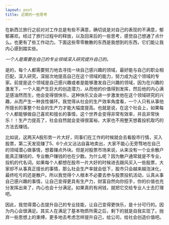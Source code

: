 ```yaml
---
layout: post
title: 近期的一些思考
---
```



在新西兰旅行之前对对工作总是有些不满意，确切说是对自己的表现的不满意，郁郁寡欢。经过了旅行过程中的释放，以及回来后的一些思考，感觉自己想通了点什么。也更有了些工作动力。下面这些零零散散的东西是我想到的东西，它们能让我内心感到踏实些。

*一个人是需要在自己的专业领域深入研究提升自己的。*

是的，每个人都需要努力地去寻找一块自己感兴趣的领域，最好能与自己的职业相匹配，深入研究，深层次地提高自己在这个领域的能力，努力成为这个领域的专家。前提是这个领域是自己感兴趣或者是能够激发自己兴趣的领域，因为在兴趣的激发下，一个人能产生巨大的创造潜力，从而他的价值得到发挥，然后他的内心满足感油然而生，他会变得很快乐，这种快乐又会进一步激发他在这个领域研究的兴趣，从而产生一种良性循环。我觉得从社会的生产效率角度看，一个人只有从事他所擅长的事整个社会的生产力才能大幅度提高。也就是说，在这个社会上，如果每个人都能够做自己喜欢和擅长的事情，这个世界会变得非常有效率，并且非常快乐！！生产力提高了，社会自然就会变得很富裕，大家也不用整天想着投机取巧的方法去赚钱。

比如说，这两天A股形势一片大好，同事们在工作的时候就会去看股市行情，买入股票，第二天发现赚了5、6个点又沾沾自喜地卖出，大家不能心无旁骛地在自己的领域潜心做事情，想着赚点外块。但是对股票市场来说，从来没有一个业余散户能真正赚钱的，专业散户赚钱的也在少数。为什么呢？因为散户通常就是不专业，投机的代名词。如果每个人都想在股市一片大好的时候进去跟风买入一些股票，大家却不从事真正擅长的事情，那么社会生产率就会低下，股市只会越来越泡沫化，最终吃亏的还是散户。所以我觉得个人根本不必要去参与股票投机活动，认真从事自己感兴趣的事情，让自己变得更具有生产力，财富自然向你招手，你的价值也充分发挥出来了，内心也会十分满足。如果真的有闲钱，就把它交给专业人士去打理吧。

因此，我觉得潜心去提升自己的专业技能，让自己变得更快乐，是十分可行的。因为内心会很满足。其实人在满足了基本物质所需之后，剩下的就是自我实现了。抛弃一些思想上的束缚，更多地去考虑怎样提升自己，给公司，给社会创造价值吧。